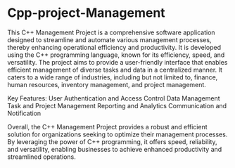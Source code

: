 # Cpp-project-Management
This C++ Management Project is a comprehensive software application designed to streamline and automate various management processes, thereby enhancing operational efficiency and productivity. It is developed using the C++ programming language, known for its efficiency, speed, and versatility.
The project aims to provide a user-friendly interface that enables efficient management of diverse tasks and data in a centralized manner. It caters to a wide range of industries, including but not limited to, finance, human resources, inventory management, and project management.

Key Features:
User Authentication and Access Control
Data Management
Task and Project Management
Reporting and Analytics
Communication and Notification

Overall, the C++ Management Project provides a robust and efficient solution for organizations seeking to optimize their management processes. By leveraging the power of C++ programming, it offers speed, reliability, and versatility, enabling businesses to achieve enhanced productivity and streamlined operations.
